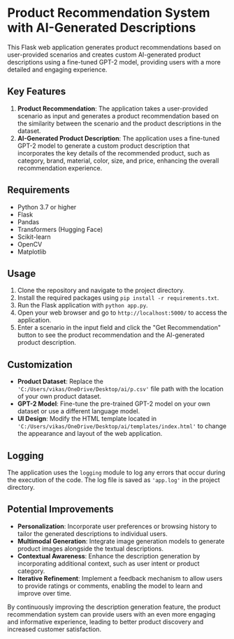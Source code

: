 # Product Recommendation System with AI-Generated Descriptions

This Flask web application generates product recommendations based on user-provided scenarios and creates custom AI-generated product descriptions using a fine-tuned GPT-2 model, providing users with a more detailed and engaging experience.

## Key Features

1. **Product Recommendation**: The application takes a user-provided scenario as input and generates a product recommendation based on the similarity between the scenario and the product descriptions in the dataset.
2. **AI-Generated Product Description**: The application uses a fine-tuned GPT-2 model to generate a custom product description that incorporates the key details of the recommended product, such as category, brand, material, color, size, and price, enhancing the overall recommendation experience.

## Requirements

- Python 3.7 or higher
- Flask
- Pandas
- Transformers (Hugging Face)
- Scikit-learn
- OpenCV
- Matplotlib

## Usage

1. Clone the repository and navigate to the project directory.
2. Install the required packages using `pip install -r requirements.txt`.
3. Run the Flask application with `python app.py`.
4. Open your web browser and go to `http://localhost:5000/` to access the application.
5. Enter a scenario in the input field and click the "Get Recommendation" button to see the product recommendation and the AI-generated product description.

## Customization

- **Product Dataset**: Replace the `'C:/Users/vikas/OneDrive/Desktop/ai/p.csv'` file path with the location of your own product dataset.
- **GPT-2 Model**: Fine-tune the pre-trained GPT-2 model on your own dataset or use a different language model.
- **UI Design**: Modify the HTML template located in `'C:/Users/vikas/OneDrive/Desktop/ai/templates/index.html'` to change the appearance and layout of the web application.

## Logging

The application uses the `logging` module to log any errors that occur during the execution of the code. The log file is saved as `'app.log'` in the project directory.

## Potential Improvements

- **Personalization**: Incorporate user preferences or browsing history to tailor the generated descriptions to individual users.
- **Multimodal Generation**: Integrate image generation models to generate product images alongside the textual descriptions.
- **Contextual Awareness**: Enhance the description generation by incorporating additional context, such as user intent or product category.
- **Iterative Refinement**: Implement a feedback mechanism to allow users to provide ratings or comments, enabling the model to learn and improve over time.

By continuously improving the description generation feature, the product recommendation system can provide users with an even more engaging and informative experience, leading to better product discovery and increased customer satisfaction.
